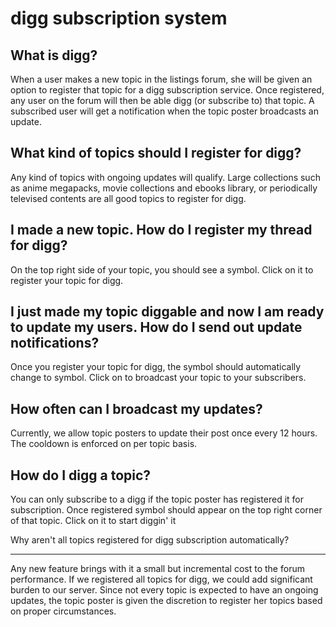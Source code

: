 # digg subscription system

## What is digg?

When a user makes a new topic in the listings forum,
she will be given an option to register that topic for a digg subscription service.
Once registered, any user on the forum will then be able digg (or subscribe to) that topic.
A subscribed user will get a notification when the topic poster broadcasts an update.

## What kind of topics should I register for digg?

Any kind of topics with ongoing updates will qualify.
Large collections such as anime megapacks, movie collections and ebooks library,
or periodically televised contents are all good topics to register for digg.

## I made a new topic. How do I register my thread for digg?

On the top right side of your topic, you should see a <span class="digg_backdrop"><i class="fa fa-digg register" aria-hidden="true"></i></span> symbol.
Click on it to register your topic for digg.

## I just made my topic diggable and now I am ready to update my users. How do I send out update notifications?

Once you register your topic for digg, the <i class="fa fa-digg register" aria-hidden="true"></i> symbol should automatically change to <i class="fa fa-wifi" aria-hidden="true"></i> symbol.
Click on <i class="fa fa-wifi" aria-hidden="true"></i> to broadcast your topic to your subscribers.

## How often can I broadcast my updates?

Currently, we allow topic posters to update their post once every 12 hours.
The cooldown is enforced on per topic basis.

## How do I digg a topic?

You can only subscribe to a digg if the topic poster has registered it for subscription.
Once registered
<i class="fa fa-digg" aria-hidden="true"></i> symbol
should appear on the top right corner of that topic.
Click on it to start diggin' it

<a name="wiki"></a>
Why aren't all topics registered for digg subscription automatically?

---

Any new feature brings with it a small but incremental cost to the forum performance.
If we registered all topics for digg, we could add significant burden to our server.
Since not every topic is expected to have an ongoing updates,
the topic poster is given the discretion
to register her topics based on proper circumstances.
